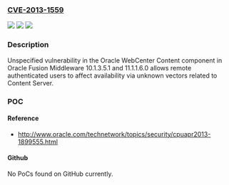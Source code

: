 ### [CVE-2013-1559](https://cve.mitre.org/cgi-bin/cvename.cgi?name=CVE-2013-1559)
![](https://img.shields.io/static/v1?label=Product&message=n%2Fa&color=blue)
![](https://img.shields.io/static/v1?label=Version&message=n%2Fa&color=blue)
![](https://img.shields.io/static/v1?label=Vulnerability&message=n%2Fa&color=brighgreen)

### Description

Unspecified vulnerability in the Oracle WebCenter Content component in Oracle Fusion Middleware 10.1.3.5.1 and 11.1.1.6.0 allows remote authenticated users to affect availability via unknown vectors related to Content Server.

### POC

#### Reference
- http://www.oracle.com/technetwork/topics/security/cpuapr2013-1899555.html

#### Github
No PoCs found on GitHub currently.

